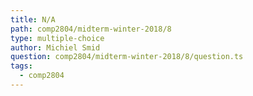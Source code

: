 ```yaml
---
title: N/A
path: comp2804/midterm-winter-2018/8
type: multiple-choice
author: Michiel Smid
question: comp2804/midterm-winter-2018/8/question.ts
tags:
  - comp2804
---
```

